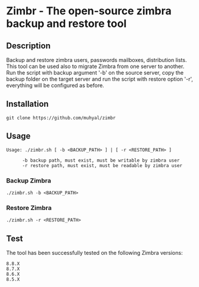 # Zimbr - The open-source zimbra backup and restore tool

## Description
Backup and restore zimbra users, passwords mailboxes, distribution lists.
This tool can be used also to migrate Zimbra from one server to another.
Run the script with backup argument '-b' on the source server, copy the backup folder on the target server and run the script with restore option '-r', everything will be configured as before.

## Installation

```
git clone https://github.com/muhyal/zimbr
```

## Usage

```
Usage: ./zimbr.sh [ -b <BACKUP_PATH> ] | [ -r <RESTORE_PATH> ]

      -b backup path, must exist, must be writable by zimbra user
      -r restore path, must exist, must be readable by zimbra user
```

### Backup Zimbra

`
./zimbr.sh -b <BACKUP_PATH>
`

### Restore Zimbra

`
./zimbr.sh -r <RESTORE_PATH>
`

## Test

The tool has been successfully tested on the following Zimbra versions:

```
8.8.X
8.7.X
8.6.X
8.5.X
```
